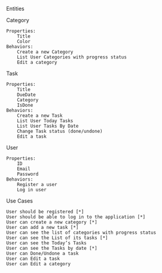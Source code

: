 Entities

Category

    Properties:
        Title
        Color
    Behaviors:
        Create a new Category
        List User Categories with progress status
        Edit a category

Task

    Properties:
        Title
        DueDate
        Category
        IsDone
    Behaviors:
        Create a new Task
        List User Today Tasks
        List User Tasks By Date
        Change Task status (done/undone)
        Edit a task

User

    Properties:
        ID
        Email
        Password
    Behaviors:
        Register a user
        Log in user

Use Cases

    User should be registered [*]
    User should be able to log in to the application [*]
    User can create a new category [*]
    User can add a new task [*]
    User can see the list of categories with progress status
    User can see the List of its tasks [*]
    User can see the Today’s Tasks
    User can see the Tasks by date [*]
    User can Done/Undone a task
    User can Edit a task
    User can Edit a category